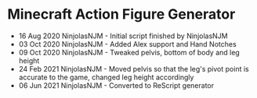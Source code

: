 # Minecraft Action Figure Generator

- 16 Aug 2020 NinjolasNJM - Initial script finished by NinjolasNJM
- 03 Oct 2020 NinjolasNJM - Added Alex support and Hand Notches
- 09 Oct 2020 NinjolasNJM - Tweaked pelvis, bottom of body and leg height
- 24 Feb 2021 NinjolasNJM - Moved pelvis so that the leg's pivot point is accurate to the game, changed leg height accordingly
- 06 Jun 2021 NinjolasNJM - Converted to ReScript generator
